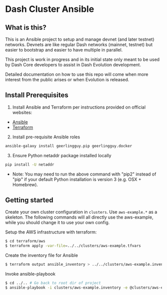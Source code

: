Dash Cluster Ansible
====================

What is this?
-------------

This is an Ansible project to setup and manage devnet (and later testnet) networks. Devnets
are like regular Dash networks (mainnet, testnet) but easier to bootstrap and easier to have
multiple in parallel.

This project is work in progress and in its initial state only meant to be used by Dash Core
developers to assist in Dash Evolution development.

Detailed documentation on how to use this repo will come when more interest from the public
arises or when Evolution is released.


Install Prerequisites
---------------------

1. Install Ansible and Terraform per instructions provided on official websites:

* [Ansible](https://docs.ansible.com/ansible/latest/installation_guide/intro_installation.html)
* [Terraform](https://www.terraform.io/intro/getting-started/install.html)

2. Install pre-requisite Ansible roles

```bash
ansible-galaxy install geerlingguy.pip geerlingguy.docker
```

3. Ensure Python netaddr package installed locally

```bash
pip install -U netaddr
```

* Note: You may need to run the above command with "pip2" instead of "pip" if
  your default Python installation is version 3 (e.g. OSX + Homebrew).


Getting started
---------------

Create your own cluster configuration in `clusters`. Use `aws-example.*` as a skeleton. The
following commands will all directly use the aws-example, while you should change it to use
your own config.

Setup the AWS infrastructure with terraform:

```bash
$ cd terraform/aws
$ terraform apply -var-file=../../clusters/aws-example.tfvars
```

Create the inventory file for Ansible

```bash
$ terraform output ansible_inventory > ../../clusters/aws-example.inventory
```

Invoke ansible-playbook
```bash
$ cd ../.. # Go back to root dir of project
$ ansible-playbook -i clusters/aws-example.inventory -e @clusters/aws-example.yml cluster.yml
```
